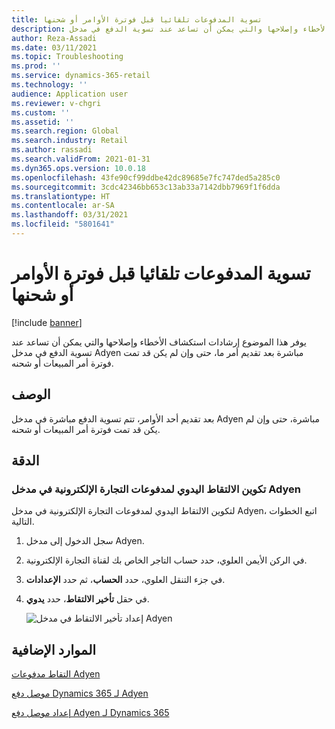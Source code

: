 ```yaml
---
title: تسوية المدفوعات تلقائيا قبل فوترة الأوامر أو شحنها
description: يوفر هذا الموضوع إرشادات استكشاف الأخطاء وإصلاحها والتي يمكن أن تساعد عند تسوية الدفع في مدخل Adyen مباشرة بعد تقديم أمر ما، حتى وإن لم يكن قد تمت فوترة أمر المبيعات أو شحنه.
author: Reza-Assadi
ms.date: 03/11/2021
ms.topic: Troubleshooting
ms.prod: ''
ms.service: dynamics-365-retail
ms.technology: ''
audience: Application user
ms.reviewer: v-chgri
ms.custom: ''
ms.assetid: ''
ms.search.region: Global
ms.search.industry: Retail
ms.author: rassadi
ms.search.validFrom: 2021-01-31
ms.dyn365.ops.version: 10.0.18
ms.openlocfilehash: 43fe90cf99ddbe42dc89685e7fc747ded5a285c0
ms.sourcegitcommit: 3cdc42346bb653c13ab33a7142dbb7969f1f6dda
ms.translationtype: HT
ms.contentlocale: ar-SA
ms.lasthandoff: 03/31/2021
ms.locfileid: "5801641"
---
```

# <a name="payments-are-automatically-settled-before-orders-are-invoiced-or-shipped"></a>تسوية المدفوعات تلقائيا قبل فوترة الأوامر أو شحنها

[!include [banner](../../includes/banner.md)]

يوفر هذا الموضوع إرشادات استكشاف الأخطاء وإصلاحها والتي يمكن أن تساعد عند تسوية الدفع في مدخل Adyen مباشرة بعد تقديم أمر ما، حتى وإن لم يكن قد تمت فوترة أمر المبيعات أو شحنه.

## <a name="description"></a>الوصف

بعد تقديم أحد الأوامر، تتم تسوية الدفع مباشرة في مدخل Adyen مباشرة، حتى وإن لم يكن قد تمت فوترة أمر المبيعات أو شحنه.

## <a name="resolution"></a>الدقة

### <a name="configure-manual-capture-for-e-commerce-payments-in-the-adyen-portal"></a>تكوين الالتقاط اليدوي لمدفوعات التجارة الإلكترونية في مدخل Adyen

لتكوين الالتقاط اليدوي لمدفوعات التجارة الإلكترونية في مدخل Adyen، اتبع الخطوات التالية.

1. سجل الدخول إلى مدخل Adyen.
1. في الركن الأيمن العلوي، حدد حساب التاجر الخاص بك لقناة التجارة الإلكترونية.
1. في جزء التنقل العلوي، حدد **الحساب**، ثم حدد **الإعدادات**.
1. في حقل **تأخير الالتقاط**، حدد **يدوي**.

    ![إعداد تأخير الالتقاط في مدخل Adyen](media/adyen-capture-delay.jpg)

## <a name="additional-resources"></a>الموارد الإضافية

[التقاط مدفوعات Adyen](https://docs.adyen.com/point-of-sale/capturing-payments)

[موصل دفع Dynamics 365 لـ Adyen](../dev-itpro/adyen-connector.md)

[إعداد موصل دفع Adyen لـ Dynamics 365](https://docs.adyen.com/plugins/microsoft-dynamics)
